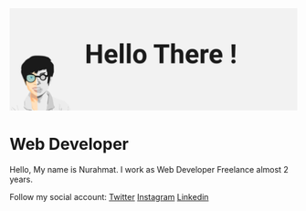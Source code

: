 ![Nurahmat Web Developer](https://raw.githubusercontent.com/nurofsun/nurofsun/master/images/banner.png)

# Web Developer
Hello, My name is Nurahmat. I work as Web Developer Freelance almost 2 years.

Follow my social account:
[Twitter](https://twitter.com/nurofsun)
[Instagram](https://instagram.com/nurofsun)
[Linkedin](https://www.linkedin.com/in/nurrahmat99/)
